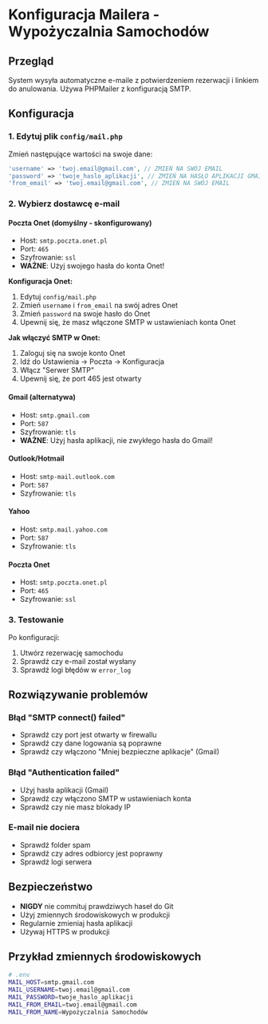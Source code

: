# Konfiguracja Mailera - Wypożyczalnia Samochodów

## Przegląd
System wysyła automatyczne e-maile z potwierdzeniem rezerwacji i linkiem do anulowania. Używa PHPMailer z konfiguracją SMTP.

## Konfiguracja

### 1. Edytuj plik `config/mail.php`
Zmień następujące wartości na swoje dane:

```php
'username' => 'twoj.email@gmail.com', // ZMIEŃ NA SWÓJ EMAIL
'password' => 'twoje_haslo_aplikacji', // ZMIEŃ NA HASŁO APLIKACJI GMAIL
'from_email' => 'twoj.email@gmail.com', // ZMIEŃ NA SWÓJ EMAIL
```

### 2. Wybierz dostawcę e-mail

#### Poczta Onet (domyślny - skonfigurowany)
- Host: `smtp.poczta.onet.pl`
- Port: `465`
- Szyfrowanie: `ssl`
- **WAŻNE**: Użyj swojego hasła do konta Onet!

**Konfiguracja Onet:**
1. Edytuj `config/mail.php`
2. Zmień `username` i `from_email` na swój adres Onet
3. Zmień `password` na swoje hasło do Onet
4. Upewnij się, że masz włączone SMTP w ustawieniach konta Onet

**Jak włączyć SMTP w Onet:**
1. Zaloguj się na swoje konto Onet
2. Idź do Ustawienia → Poczta → Konfiguracja
3. Włącz "Serwer SMTP"
4. Upewnij się, że port 465 jest otwarty

#### Gmail (alternatywa)
- Host: `smtp.gmail.com`
- Port: `587`
- Szyfrowanie: `tls`
- **WAŻNE**: Użyj hasła aplikacji, nie zwykłego hasła do Gmail!

#### Outlook/Hotmail
- Host: `smtp-mail.outlook.com`
- Port: `587`
- Szyfrowanie: `tls`

#### Yahoo
- Host: `smtp.mail.yahoo.com`
- Port: `587`
- Szyfrowanie: `tls`

#### Poczta Onet
- Host: `smtp.poczta.onet.pl`
- Port: `465`
- Szyfrowanie: `ssl`

### 3. Testowanie
Po konfiguracji:
1. Utwórz rezerwację samochodu
2. Sprawdź czy e-mail został wysłany
3. Sprawdź logi błędów w `error_log`

## Rozwiązywanie problemów

### Błąd "SMTP connect() failed"
- Sprawdź czy port jest otwarty w firewallu
- Sprawdź czy dane logowania są poprawne
- Sprawdź czy włączono "Mniej bezpieczne aplikacje" (Gmail)

### Błąd "Authentication failed"
- Użyj hasła aplikacji (Gmail)
- Sprawdź czy włączono SMTP w ustawieniach konta
- Sprawdź czy nie masz blokady IP

### E-mail nie dociera
- Sprawdź folder spam
- Sprawdź czy adres odbiorcy jest poprawny
- Sprawdź logi serwera

## Bezpieczeństwo
- **NIGDY** nie commituj prawdziwych haseł do Git
- Użyj zmiennych środowiskowych w produkcji
- Regularnie zmieniaj hasła aplikacji
- Używaj HTTPS w produkcji

## Przykład zmiennych środowiskowych
```bash
# .env
MAIL_HOST=smtp.gmail.com
MAIL_USERNAME=twoj.email@gmail.com
MAIL_PASSWORD=twoje_haslo_aplikacji
MAIL_FROM_EMAIL=twoj.email@gmail.com
MAIL_FROM_NAME=Wypożyczalnia Samochodów
```
